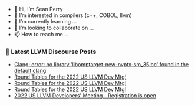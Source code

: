 - 👋 Hi, I’m Sean Perry
- 👀 I’m interested in compilers (c++, COBOL, llvm)
- 🌱 I’m currently learning ...
- 💞️ I’m looking to collaborate on ...
- 📫 How to reach me ...

<!---
s66perry/s66perry is a ✨ special ✨ repository because its `README.md` (this file) appears on your GitHub profile.
You can click the Preview link to take a look at your changes.
--->
### 📕 Latest LLVM Discourse Posts

<!-- DISCOURSE-LLVM:START -->
- [Clang: error: no library &#39;libomptarget-new-nvptx-sm_35.bc&#39; found in the default clang](https://discourse.llvm.org/t/clang-error-no-library-libomptarget-new-nvptx-sm-35-bc-found-in-the-default-clang/66002#post_2)
- [Round Tables for the 2022 US LLVM Dev Mtg!](https://discourse.llvm.org/t/round-tables-for-the-2022-us-llvm-dev-mtg/65137#post_5)
- [Round Tables for the 2022 US LLVM Dev Mtg!](https://discourse.llvm.org/t/round-tables-for-the-2022-us-llvm-dev-mtg/65137#post_4)
- [Round Tables for the 2022 US LLVM Dev Mtg!](https://discourse.llvm.org/t/round-tables-for-the-2022-us-llvm-dev-mtg/65137#post_3)
- [2022 US LLVM Developers&#39; Meeting - Registration is open](https://discourse.llvm.org/t/2022-us-llvm-developers-meeting-registration-is-open/64590#post_12)
<!-- DISCOURSE-LLVM:END -->
